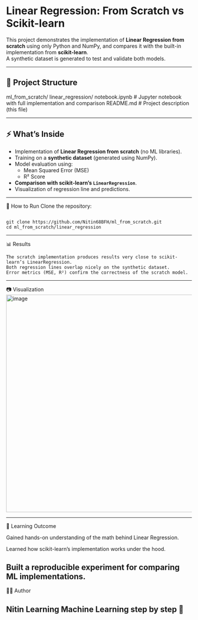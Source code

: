 # Linear Regression: From Scratch vs Scikit-learn

This project demonstrates the implementation of **Linear Regression from scratch** using only Python and NumPy, and compares it with the built-in implementation from **scikit-learn**.  
A synthetic dataset is generated to test and validate both models.

---

## 📌 Project Structure
ml_from_scratch/
linear_regression/
notebook.ipynb # Jupyter notebook with full implementation and comparison
README.md # Project description (this file)

---

## ⚡ What’s Inside
- Implementation of **Linear Regression from scratch** (no ML libraries).
- Training on a **synthetic dataset** (generated using NumPy).
- Model evaluation using:
  - Mean Squared Error (MSE)
  - R² Score
- **Comparison with scikit-learn’s `LinearRegression`**.
- Visualization of regression line and predictions.

---
🚀 How to Run
Clone the repository:
```

git clone https://github.com/Nitin68BFH/ml_from_scratch.git
cd ml_from_scratch/linear_regression
```
---
📊 Results
```
The scratch implementation produces results very close to scikit-learn’s LinearRegression.
Both regression lines overlap nicely on the synthetic dataset.
Error metrics (MSE, R²) confirm the correctness of the scratch model.
```
---
📷 Visualization
<img width="990" height="590" alt="image" src="https://github.com/user-attachments/assets/f19ff9e9-3d5c-47a5-99ed-bb5fed100f47" />

---
🎯 Learning Outcome

Gained hands-on understanding of the math behind Linear Regression.

Learned how scikit-learn’s implementation works under the hood.

Built a reproducible experiment for comparing ML implementations.
---
👨‍💻 Author

Nitin
Learning Machine Learning step by step 🚀
---



